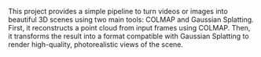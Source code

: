 This project provides a simple pipeline to turn videos or images into beautiful 
3D scenes using two main tools: COLMAP and Gaussian Splatting. First, 
it reconstructs a point cloud from input frames using COLMAP. Then, it transforms 
the result into a format compatible with Gaussian Splatting to render high-quality, 
photorealistic views of the scene.

